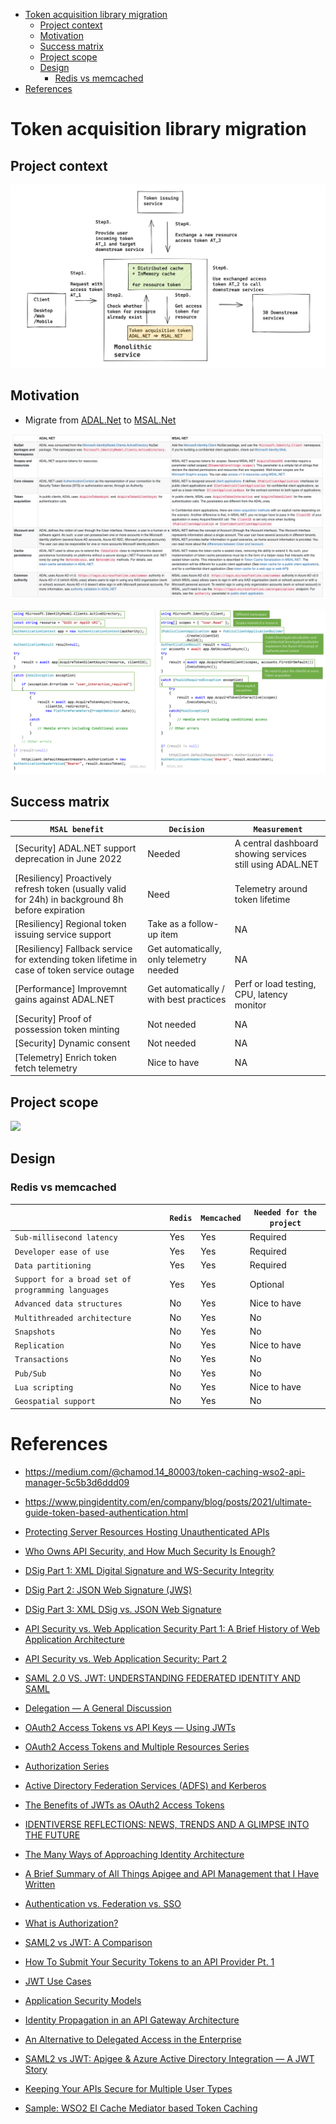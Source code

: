 - [Token acquisition library migration](#token-acquisition-library-migration)
  - [Project context](#project-context)
  - [Motivation](#motivation)
  - [Success matrix](#success-matrix)
  - [Project scope](#project-scope)
  - [Design](#design)
    - [Redis vs memcached](#redis-vs-memcached)
- [References](#references)

# Token acquisition library migration

## Project context

![](../../.gitbook/assets/msalNetFlowchart.png)

## Motivation
* Migrate from [ADAL.Net](https://github.com/AzureAD/azure-activedirectory-library-for-dotnet) to [MSAL.Net](https://github.com/AzureAD/microsoft-authentication-library-for-dotnet)

![](../../.gitbook/assets/adalNetVsMsalNet.png)

![](../../.gitbook/assets/adalNetVsMsalNetAPI.png)

## Success matrix

| `MSAL benefit` | `Decision` | `Measurement` |
|--|--|--|
| [Security] ADAL.NET support deprecation in June 2022 | Needed | A central dashboard showing services still using ADAL.NET |
| [Resiliency] Proactively refresh token (usually valid for 24h) in background 8h before expiration | Need | Telemetry around token lifetime |
| [Resiliency] Regional token issuing service support | Take as a follow-up item | NA |
| [Resiliency] Fallback service for extending token lifetime in case of token service outage  | Get automatically, only telemetry needed | NA |
| [Performance] Improvemnt gains against ADAL.NET | Get automatically / with best practices | Perf or load testing, CPU, latency monitor |
| [Security] Proof of possession token minting | Not needed | NA |
| [Security] Dynamic consent | Not needed | NA |
| [Telemetry] Enrich token fetch telemetry | Nice to have | NA |

## Project scope

![](../../.gitbook/assets/msalMigrationProjectScope.png)

## Design
### Redis vs memcached

|   | `Redis`  | `Memcached` | `Needed for the project`  |
|---|---|---|---|
| `Sub-millisecond latency`  | Yes  | Yes  |  Required |
| `Developer ease of use`  | Yes  | Yes  |  Required |
| `Data partitioning`  | Yes  | Yes  |  Required |
| `Support for a broad set of programming languages`  | Yes  | Yes  | Optional  |
| `Advanced data structures`  | No  | Yes  | Nice to have |
| `Multithreaded architecture`  | No | Yes  | No  |
| `Snapshots`  | No | Yes  | No  |
| `Replication`  | No | Yes  | Nice to have  |
| `Transactions`  | No | Yes  | No  |
| `Pub/Sub`  | No | Yes  | No  |
| `Lua scripting`  | No | Yes  | Nice to have  |
| `Geospatial support`  | No | Yes  | No  |

# References
* https://medium.com/@chamod.14_80003/token-caching-wso2-api-manager-5c5b3d6ddd09
* https://www.pingidentity.com/en/company/blog/posts/2021/ultimate-guide-token-based-authentication.html

* [Protecting Server Resources Hosting Unauthenticated APIs](https://medium.com/@robert.broeckelmann/protecting-server-resources-hosting-unauthenticated-apis-d77875db7b8)
* [Who Owns API Security, and How Much Security Is Enough?](https://medium.com/@robert.broeckelmann/nissan-leaf-api-security-who-owns-api-security-and-how-much-security-is-enough-fa467fdb59a1)
* [DSig Part 1: XML Digital Signature and WS-Security Integrity](https://medium.com/@robert.broeckelmann/dsig-part-1-xml-digital-signature-and-ws-security-integrity-225ea3eb894e)
* [DSig Part 2: JSON Web Signature (JWS)](https://medium.com/@robert.broeckelmann/dsig-part-2-json-web-signature-jws-f428d0b5ae40)
* [DSig Part 3: XML DSig vs. JSON Web Signature](https://medium.com/@robert.broeckelmann/dsig-part-3-xml-dsig-vs-json-web-signature-709345c78541)
* [API Security vs. Web Application Security Part 1: A Brief History of Web Application Architecture](https://medium.com/@robert.broeckelmann/api-security-vs-web-application-security-part-1-a-brief-history-of-web-application-architecture-4c8a682a21e)
* [API Security vs. Web Application Security: Part 2](https://medium.com/@robert.broeckelmann/api-security-vs-web-application-security-part-2-e2f327b4b54c)
* [SAML 2.0 VS. JWT: UNDERSTANDING FEDERATED IDENTITY AND SAML](https://medium.com/@robert.broeckelmann/saml-2-0-vs-jwt-understanding-federated-identity-and-saml-a259dff8545c)
* [Delegation — A General Discussion](https://medium.com/@robert.broeckelmann/delegation-a-general-discussion-d0b2ab5a85c7)
* [OAuth2 Access Tokens vs API Keys — Using JWTs](https://medium.com/@robert.broeckelmann/oauth2-access-tokens-vs-api-keys-using-jwts-651f97df9e19)
* [OAuth2 Access Tokens and Multiple Resources Series](https://medium.com/@robert.broeckelmann/oauth2-access-tokens-and-multiple-resources-series-13e467861893)
* [Authorization Series](https://medium.com/@robert.broeckelmann/authorization-series-6b9c5890716c)
* [Active Directory Federation Services (ADFS) and Kerberos](https://medium.com/@robert.broeckelmann/active-directory-federation-services-adfs-and-kerberos-f36c71e13be5)
* [The Benefits of JWTs as OAuth2 Access Tokens](https://medium.com/@robert.broeckelmann/the-benefits-of-jwts-as-oauth2-access-tokens-6ec47dbd2783)
* [IDENTIVERSE REFLECTIONS: NEWS, TRENDS AND A GLIMPSE INTO THE FUTURE](https://medium.com/@robert.broeckelmann/identiverse-reflections-news-trends-and-a-glimpse-into-the-future-d585050b7cf5?readmore=1&source=user_profile---------20-------------------------------)
* [The Many Ways of Approaching Identity Architecture](https://medium.com/@robert.broeckelmann/the-many-ways-of-approaching-identity-architecture-813118077d8a)
* [A Brief Summary of All Things Apigee and API Management that I Have Written](https://medium.com/@robert.broeckelmann/a-brief-summary-of-all-things-apigee-and-api-management-that-i-have-written-46bb71c2d8b9)
* [Authentication vs. Federation vs. SSO](https://medium.com/@robert.broeckelmann/authentication-vs-federation-vs-sso-9586b06b1380)
* [What is Authorization?](https://medium.com/@robert.broeckelmann/what-is-authorization-9977caacc61e)
* [SAML2 vs JWT: A Comparison](https://medium.com/@robert.broeckelmann/saml2-vs-jwt-a-comparison-254bafd98e6)
* [How To Submit Your Security Tokens to an API Provider Pt. 1](https://medium.com/@robert.broeckelmann/how-to-submit-your-security-tokens-to-an-api-provider-pt-1-4a68df35843a)
* [JWT Use Cases](https://medium.com/@robert.broeckelmann/jwt-use-cases-bb94e4e70949)
* [Application Security Models](https://medium.com/@robert.broeckelmann/application-security-models-e5b47fe6ac70)
* [Identity Propagation in an API Gateway Architecture](https://medium.com/@robert.broeckelmann/identity-propagation-in-an-api-gateway-architecture-c0f9bbe9273b)
* [An Alternative to Delegated Access in the Enterprise](https://medium.com/@robert.broeckelmann/an-alternative-to-delegated-access-in-the-enterprise-82023ed423b5?source=user_profile---------63-------------------------------)
* [SAML2 vs JWT: Apigee & Azure Active Directory Integration — A JWT Story](https://medium.com/levvel-consulting/saml2-vs-jwt-apigee-azure-active-directory-integration-a-jwt-story-a3eb00769a1f)
* [Keeping Your APIs Secure for Multiple User Types](https://medium.com/@robert.broeckelmann/keeping-your-apis-secure-for-multiple-user-types-d5c627793c4c)
* [Sample: WSO2 EI Cache Mediator based Token Caching](https://medium.com/@chamilad/sample-wso2-ei-cache-mediator-based-token-caching-3036f2e7e6eb)
